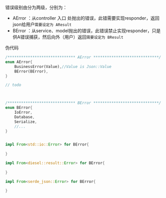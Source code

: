 错误级别由分为两级，分别为：
* AError ：从controller 入口 处抛出的错误，此错需要实现responder，返回json给用户`需要设定为 AResult`
* BError ：从service、model抛出的错误，此错误禁止实现responder，只是供A错误捕获，然后向外（用户）返回`需要设定为 BResult`


伪代码
```rust
/****************************** AError *****************************/
enum AError{
    BusinessError(Value),//Value is Json::Value
    BError(BError),
}

// todo



/****************************** BError *****************************/
enum BError{
    IoError,
    Database,
    Serialize,
    //...
}


impl From<std::io::Error> for BError{
    
}

impl From<diesel::result::Error> for BError{
    
}

impl From<serde_json::Error> for BError{
    
}

```
